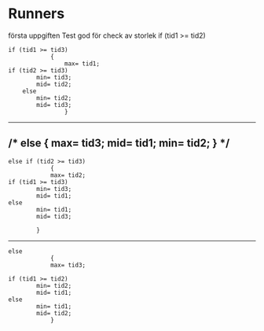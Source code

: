 # Runners
första uppgiften
Test god för check av storlek
if (tid1 >= tid2)

	if (tid1 >= tid3)
        		{
             		max= tid1; 
	if (tid2 >= tid3) 
			min= tid3;
			mid= tid2;
        else 
			min= tid2;
			mid= tid3;
             		}
---------------------------------------------------------
 /*       else
            		{
            		max= tid3;
			mid= tid1; 
			min= tid2;
            		}
*/
----------------------------------------------------------        
	else if (tid2 >= tid3)
        		{
        		max= tid2; 
	if (tid1 >= tid3) 
			min= tid3; 
			mid= tid1;
	else 	
			min= tid1;
			mid= tid3;
    
			}
-----------------------------------------------------------        
	else
        		{
	        	max= tid3;
 
	if (tid1 >= tid2) 
			min= tid2;
			mid= tid1; 
	else 
			min= tid1;
			mid= tid2;
         		}
